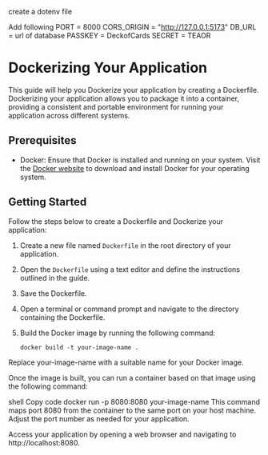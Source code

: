 create a dotenv file 

Add following
PORT = 8000
CORS_ORIGIN = "http://127.0.0.1:5173"
DB_URL = url of database
PASSKEY = DeckofCards
SECRET = TEAOR

# Dockerizing Your Application

This guide will help you Dockerize your application by creating a Dockerfile. Dockerizing your application allows you to package it into a container, providing a consistent and portable environment for running your application across different systems.

## Prerequisites

- Docker: Ensure that Docker is installed and running on your system. Visit the [Docker website](https://www.docker.com/) to download and install Docker for your operating system.

## Getting Started

Follow the steps below to create a Dockerfile and Dockerize your application:

1. Create a new file named `Dockerfile` in the root directory of your application.

2. Open the `Dockerfile` using a text editor and define the instructions outlined in the guide.

3. Save the Dockerfile.

4. Open a terminal or command prompt and navigate to the directory containing the Dockerfile.

5. Build the Docker image by running the following command:

   ```shell
   docker build -t your-image-name .
Replace your-image-name with a suitable name for your Docker image.

Once the image is built, you can run a container based on that image using the following command:

shell
Copy code
docker run -p 8080:8080 your-image-name
This command maps port 8080 from the container to the same port on your host machine. Adjust the port number as needed for your application.

Access your application by opening a web browser and navigating to http://localhost:8080.

